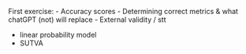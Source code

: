 First exercise:
    - Accuracy scores
    - Determining correct metrics & what chatGPT (not) will replace
    - External validity / stt

- linear probability model
- SUTVA
